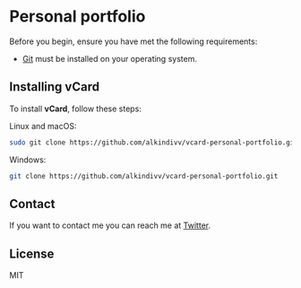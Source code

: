 # Personal portfolio

Before you begin, ensure you have met the following requirements:

* [Git](https://git-scm.com/downloads "Download Git") must be installed on your operating system.

## Installing vCard

To install **vCard**, follow these steps:

Linux and macOS:

```bash
sudo git clone https://github.com/alkindivv/vcard-personal-portfolio.git
```

Windows:

```bash
git clone https://github.com/alkindivv/vcard-personal-portfolio.git
```

## Contact

If you want to contact me you can reach me at [Twitter](https://x.com/@alkindivv).

## License

MIT
